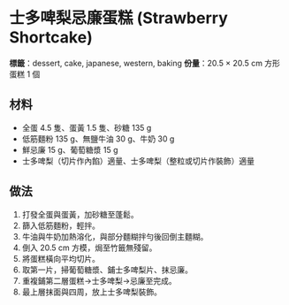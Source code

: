 # 士多啤梨忌廉蛋糕 (Strawberry Shortcake)

**標籤**：dessert, cake, japanese, western, baking
**份量**：20.5 × 20.5 cm 方形蛋糕 1 個

## 材料

- 全蛋 4.5 隻、蛋黃 1.5 隻、砂糖 135 g
- 低筋麵粉 135 g、無鹽牛油 30 g、牛奶 30 g
- 鮮忌廉 15 g、葡萄糖漿 15 g
- 士多啤梨（切片作內餡）適量、士多啤梨（整粒或切片作裝飾）適量

## 做法

1. 打發全蛋與蛋黃，加砂糖至蓬鬆。
2. 篩入低筋麵粉，輕拌。
3. 牛油與牛奶加熱溶化，與部分麵糊拌勻後回倒主麵糊。
4. 倒入 20.5 cm 方模，焗至竹籤無殘留。
5. 將蛋糕橫向平均切片。
6. 取第一片，掃葡萄糖漿、鋪士多啤梨片、抹忌廉。
7. 重複鋪第二層蛋糕→士多啤梨→忌廉至完成。
8. 最上層抹面與四周，放上士多啤梨裝飾。
